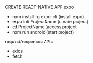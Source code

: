 CREATE REACT-NATIVE APP expo

- npm install -g expo-cli (install expo)
- expo init ProjectName (create project)
- cd ProjectName (access project)
- npm run android (start project)

request/responses APIs
- exios
- fetch
